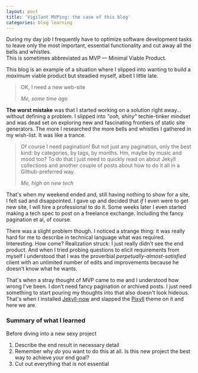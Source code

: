 ```yaml
---
layout: post
title: 'Vigilant MVPing: the case of this blog'
categories: blog learning
---
```


During my day job I frequently have to optimize software development tasks to
leave only the most important, essential functionality and cut away all the bells and whistles.  
This is sometimes abbreviated as MVP — Minimal Viable Product.  

  
This blog is an example of a situation where I slipped into wanting to build a _maximum_ viable product but steadied myself, albeit I little late.  


<blockquote>
  <p>
    OK, I need a new web-site
  </p>
  <footer><cite>Me, some time ago</cite></footer>
</blockquote>

**The worst mistake** was that I started working on a solution right away... without defining a problem. I slipped into _"ooh, shiny"_ techie-tinker mindset and was dead set on exploring new and fascinating frontiers of static site generators. The more I researched the more bells and whistles I gathered in my wish-list. It was like a trance.

<blockquote>
  <p>
    Of course I need pagination! But not just any pagination, only the best kind: by categories, by tags, by months. Hm, maybe by music and mood too?  
	To do that I just need to quickly read on about Jekyll collections and another couple of posts about how to do it all in a Github-preferred way.
  </p>
  <footer><cite>Me, high on new tech</cite></footer>
</blockquote>




That's when my weekend ended and, still having nothing to show for a site, I felt sad and disappointed. I gave up and decided that _if_ I even were to get new site, I will hire a professional to do it.
Some weeks later I even started making a tech spec to post on a freelance exchange. Including the fancy pagination et al, of course.  

There was a slight problem though. I noticed a strange thing: it was really hard for me to describe in technical language what was required. Interesting. How come? 
Realization struck: I just really didn't see the end product. And when I tried probing questions to elicit requirements from myself I understood that I was the proverbial _perpetually-almost-satisfied_ client with an unlimited number of edits and improvements because he doesn’t know what he wants.


That's when a stray thought of MVP came to me and I understood how wrong I've been.
I don’t need fancy pagination or archived posts. I just need something to start pouring my thoughts into that also doesn't look hideous.
That's when I installed [Jekyll-now](https://github.com/barryclark/jekyll-now) and slapped the [Pixyll](https://github.com/johnotander/pixyll) theme on it and here we are.


### Summary of what I learned

Before diving into a new sexy project
1. Describe the end result in necessary detail 
1. Remember why _do_ you want to do this at all. Is this new project the best way to achieve your end goal?
1. Cut out everything that is not essential
